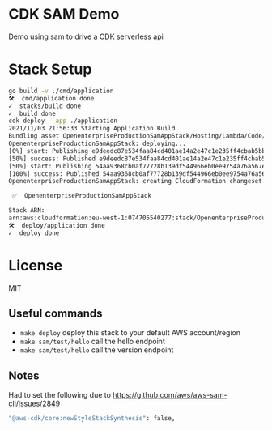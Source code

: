 # CDK SAM Demo

Demo using sam to drive a CDK serverless api

# Stack Setup

```bash
go build -v ./cmd/application
🛠️  cmd/application done
✓  stacks/build done
✓  build done
cdk deploy --app ./application
2021/11/03 21:56:33 Starting Application Build
Bundling asset OpenenterpriseProductionSamAppStack/Hosting/Lambda/Code/Stage...
OpenenterpriseProductionSamAppStack: deploying...
[0%] start: Publishing e9deedc87e534faa84cd401ae14a2e47c1e235ff4cbab5bbadd3d810bf38c6ec:current
[50%] success: Published e9deedc87e534faa84cd401ae14a2e47c1e235ff4cbab5bbadd3d810bf38c6ec:current
[50%] start: Publishing 54aa9368cb0af77728b139df544966eb0ee9754a76a567e67d1db78a861cdb72:current
[100%] success: Published 54aa9368cb0af77728b139df544966eb0ee9754a76a567e67d1db78a861cdb72:current
OpenenterpriseProductionSamAppStack: creating CloudFormation changeset...

 ✅  OpenenterpriseProductionSamAppStack

Stack ARN:
arn:aws:cloudformation:eu-west-1:074705540277:stack/OpenenterpriseProductionSamAppStack/18c8c170-3ce5-11ec-8c2b-06e6d7c1014f
🛠️  deploy/application done
✓  deploy done
```

# License

MIT

## Useful commands

 * `make deploy`          deploy this stack to your default AWS account/region
 * `make sam/test/hello`  call the hello endpoint
 * `make sam/test/hello`  call the version endpoint

## Notes

Had to set the following due to https://github.com/aws/aws-sam-cli/issues/2849

```bash
"@aws-cdk/core:newStyleStackSynthesis": false,
```


